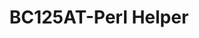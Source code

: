 ---
title: BC125AT-Perl Helper
order: 40
color: info
link: "https://github.com/itsmaxymoo/BC125AT-Perl-Helper"
description: "Programming a Uniden BC125AT has never been easier on Linux &mdash; Automatically program your scanner with simple CSV files!"
---